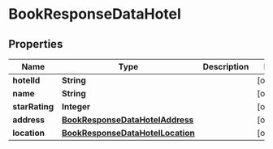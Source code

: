 

# BookResponseDataHotel

## Properties

Name | Type | Description | Notes
------------ | ------------- | ------------- | -------------
**hotelId** | **String** |  |  [optional]
**name** | **String** |  |  [optional]
**starRating** | **Integer** |  |  [optional]
**address** | [**BookResponseDataHotelAddress**](BookResponseDataHotelAddress.md) |  |  [optional]
**location** | [**BookResponseDataHotelLocation**](BookResponseDataHotelLocation.md) |  |  [optional]




